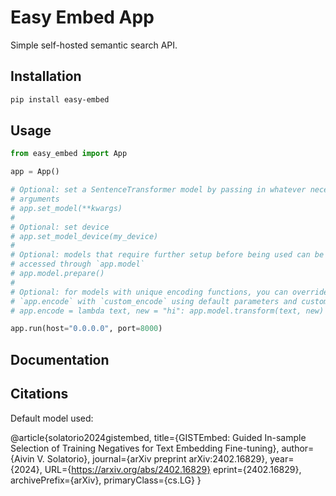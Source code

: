 # Easy Embed App

Simple self-hosted semantic search API.

## Installation
```bash
pip install easy-embed
```

## Usage

```py
from easy_embed import App

app = App()

# Optional: set a SentenceTransformer model by passing in whatever necessary
# arguments
# app.set_model(**kwargs)
# 
# Optional: set device
# app.set_model_device(my_device)
#
# Optional: models that require further setup before being used can be
# accessed through `app.model`
# app.model.prepare()
#
# Optional: for models with unique encoding functions, you can override
# `app.encode` with `custom_encode` using default parameters and custom logic
# app.encode = lambda text, new = "hi": app.model.transform(text, new)

app.run(host="0.0.0.0", port=8000)
```

## Documentation

## Citations

Default model used:

@article{solatorio2024gistembed,
    title={GISTEmbed: Guided In-sample Selection of Training Negatives for Text Embedding Fine-tuning},
    author={Aivin V. Solatorio},
    journal={arXiv preprint arXiv:2402.16829},
    year={2024},
    URL={https://arxiv.org/abs/2402.16829}
    eprint={2402.16829},
    archivePrefix={arXiv},
    primaryClass={cs.LG}
}